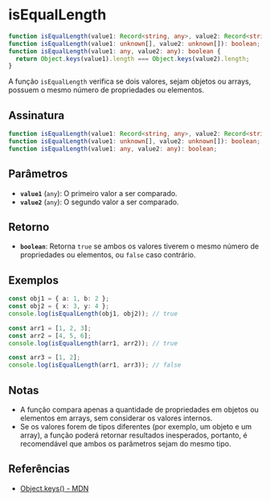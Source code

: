 # isEqualLength

```typescript
function isEqualLength(value1: Record<string, any>, value2: Record<string, any>): boolean;
function isEqualLength(value1: unknown[], value2: unknown[]): boolean;
function isEqualLength(value1: any, value2: any): boolean {
  return Object.keys(value1).length === Object.keys(value2).length;
}
```

A função `isEqualLength` verifica se dois valores, sejam objetos ou arrays, possuem o mesmo número de propriedades ou elementos.

## Assinatura

```typescript
function isEqualLength(value1: Record<string, any>, value2: Record<string, any>): boolean;
function isEqualLength(value1: unknown[], value2: unknown[]): boolean;
function isEqualLength(value1: any, value2: any): boolean;
```

## Parâmetros

- **`value1`** (`any`): O primeiro valor a ser comparado.
- **`value2`** (`any`): O segundo valor a ser comparado.

## Retorno

- **`boolean`**: Retorna `true` se ambos os valores tiverem o mesmo número de propriedades ou elementos, ou `false` caso contrário.

## Exemplos

```typescript
const obj1 = { a: 1, b: 2 };
const obj2 = { x: 3, y: 4 };
console.log(isEqualLength(obj1, obj2)); // true

const arr1 = [1, 2, 3];
const arr2 = [4, 5, 6];
console.log(isEqualLength(arr1, arr2)); // true

const arr3 = [1, 2];
console.log(isEqualLength(arr1, arr3)); // false
```

## Notas

- A função compara apenas a quantidade de propriedades em objetos ou elementos em arrays, sem considerar os valores internos.
- Se os valores forem de tipos diferentes (por exemplo, um objeto e um array), a função poderá retornar resultados inesperados, portanto, é recomendável que ambos os parâmetros sejam do mesmo tipo.

## Referências

- [Object.keys() - MDN](https://developer.mozilla.org/en-US/docs/Web/JavaScript/Reference/Global_Objects/Object/keys)